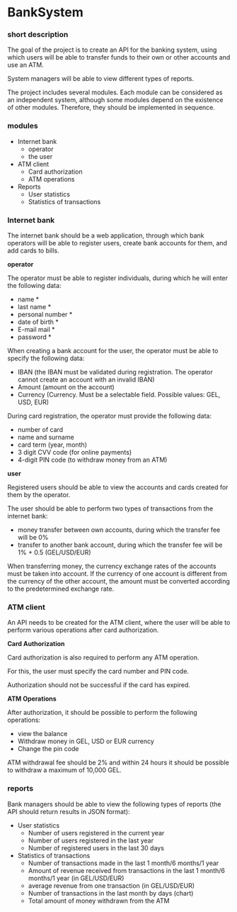 # BankSystem

### short description

The goal of the project is to create an API for the banking system, using which users will be able to transfer funds to their own or other accounts and use an ATM.

System managers will be able to view different types of reports.

The project includes several modules. Each module can be considered as an independent system, although some modules depend on the existence of other modules. Therefore, they should be implemented in sequence.

### modules

- Internet bank
     - operator
     - the user
- ATM client
     - Card authorization
     - ATM operations
- Reports
     - User statistics
     - Statistics of transactions

### Internet bank

The internet bank should be a web application, through which bank operators will be able to register users, create bank accounts for them, and add cards to bills.

**operator**

The operator must be able to register individuals, during which he will enter the following data:

- name *
- last name *
- personal number *
- date of birth *
- E-mail mail *
- password *

When creating a bank account for the user, the operator must be able to specify the following data:

- IBAN (the IBAN must be validated during registration. The operator cannot create an account with an invalid IBAN)
- Amount (amount on the account)
- Currency (Currency. Must be a selectable field. Possible values: GEL, USD, EUR)

During card registration, the operator must provide the following data:

- number of card
- name and surname
- card term (year, month)
- 3 digit CVV code (for online payments)
- 4-digit PIN code (to withdraw money from an ATM)

**user**

Registered users should be able to view the accounts and cards created for them by the operator.

The user should be able to perform two types of transactions from the internet bank:

- money transfer between own accounts, during which the transfer fee will be 0%
- transfer to another bank account, during which the transfer fee will be 1% + 0.5 (GEL/USD/EUR)

When transferring money, the currency exchange rates of the accounts must be taken into account. If the currency of one account is different from the currency of the other account, the amount must be converted according to the predetermined exchange rate.

### ATM client

An API needs to be created for the ATM client, where the user will be able to perform various operations after card authorization.

**Card Authorization**

Card authorization is also required to perform any ATM operation.

For this, the user must specify the card number and PIN code.

Authorization should not be successful if the card has expired.

**ATM Operations**

After authorization, it should be possible to perform the following operations:

- view the balance
- Withdraw money in GEL, USD or EUR currency
- Change the pin code

ATM withdrawal fee should be 2% and within 24 hours it should be possible to withdraw a maximum of 10,000 GEL.

### reports

Bank managers should be able to view the following types of reports (the API should return results in JSON format):

- User statistics
     - Number of users registered in the current year
     - Number of users registered in the last year
     - Number of registered users in the last 30 days
- Statistics of transactions
     - Number of transactions made in the last 1 month/6 months/1 year
     - Amount of revenue received from transactions in the last 1 month/6 months/1 year (in GEL/USD/EUR)
     - average revenue from one transaction (in GEL/USD/EUR)
     - Number of transactions in the last month by days (chart)
     - Total amount of money withdrawn from the ATM
